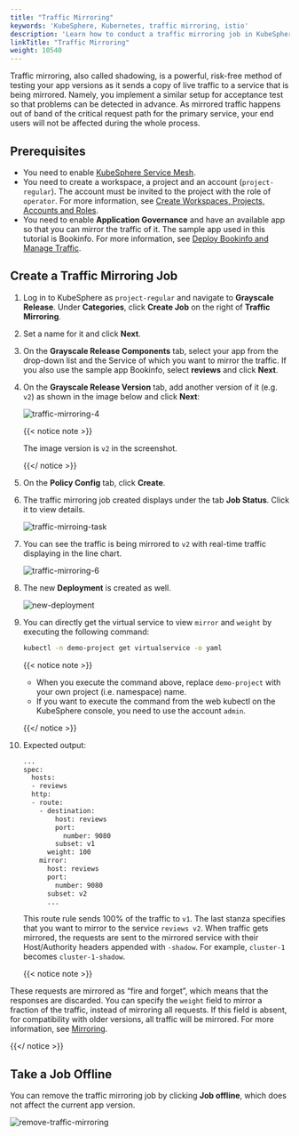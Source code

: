 ```yaml
---
title: "Traffic Mirroring"
keywords: 'KubeSphere, Kubernetes, traffic mirroring, istio'
description: 'Learn how to conduct a traffic mirroring job in KubeSphere.'
linkTitle: "Traffic Mirroring"
weight: 10540
---
```


Traffic mirroring, also called shadowing, is a powerful, risk-free method of testing your app versions as it sends a copy of live traffic to a service that is being mirrored. Namely, you implement a similar setup for acceptance test so that problems can be detected in advance. As mirrored traffic happens out of band of the critical request path for the primary service, your end users will not be affected during the whole process.

## Prerequisites

- You need to enable [KubeSphere Service Mesh](../../../pluggable-components/service-mesh/).
- You need to create a workspace, a project and an account (`project-regular`). The account must be invited to the project with the role of `operator`. For more information, see [Create Workspaces, Projects, Accounts and Roles](../../../quick-start/create-workspace-and-project/).
- You need to enable **Application Governance** and have an available app so that you can mirror the traffic of it. The sample app used in this tutorial is Bookinfo. For more information, see [Deploy Bookinfo and Manage Traffic](../../../quick-start/deploy-bookinfo-to-k8s/).

## Create a Traffic Mirroring Job

1. Log in to KubeSphere as `project-regular` and navigate to **Grayscale Release**. Under **Categories**, click **Create Job** on the right of **Traffic Mirroring**.

2. Set a name for it and click **Next**.

3. On the **Grayscale Release Components** tab, select your app from the drop-down list and the Service of which you want to mirror the traffic. If you also use the sample app Bookinfo, select **reviews** and click **Next**.

4. On the **Grayscale Release Version** tab, add another version of it (e.g. `v2`) as shown in the image below and click **Next**:

   ![traffic-mirroring-4](/images/docs/project-user-guide/grayscale-release/traffic-mirroring/traffic-mirroring-4.jpg)

   {{< notice note >}}

   The image version is `v2` in the screenshot.

   {{</ notice >}} 

5. On the **Policy Config** tab, click **Create**.

6. The traffic mirroring job created displays under the tab **Job Status**. Click it to view details.

   ![traffic-mirroing-task](/images/docs/project-user-guide/grayscale-release/traffic-mirroring/traffic-mirroing-task.jpg)

7. You can see the traffic is being mirrored to `v2` with real-time traffic displaying in the line chart.

   ![traffic-mirroring-6](/images/docs/project-user-guide/grayscale-release/traffic-mirroring/traffic-mirroring-6.jpg)

8. The new **Deployment** is created as well.

   ![new-deployment](/images/docs/project-user-guide/grayscale-release/traffic-mirroring/new-deployment.jpg)

9. You can directly get the virtual service to view `mirror` and `weight` by executing the following command:

   ```bash
   kubectl -n demo-project get virtualservice -o yaml
   ```

   {{< notice note >}} 

   - When you execute the command above, replace `demo-project` with your own project (i.e. namespace) name.
   - If you want to execute the command from the web kubectl on the KubeSphere console, you need to use the account `admin`.

   {{</ notice >}} 

10. Expected output:

    ```bash
    ...
    spec:
      hosts:
      - reviews
      http:
      - route:
        - destination:
            host: reviews
            port:
              number: 9080
            subset: v1
          weight: 100
        mirror:
          host: reviews
          port:
            number: 9080
          subset: v2
          ...
    ```

    This route rule sends 100% of the traffic to `v1`. The last stanza specifies that you want to mirror to the service `reviews v2`. When traffic gets mirrored, the requests are sent to the mirrored service with their Host/Authority headers appended with `-shadow`. For example, `cluster-1` becomes `cluster-1-shadow`.

    {{< notice note >}}

These requests are mirrored as “fire and forget”, which means that the responses are discarded. You can specify the `weight` field to mirror a fraction of the traffic, instead of mirroring all requests. If this field is absent, for compatibility with older versions, all traffic will be mirrored. For more information, see [Mirroring](https://istio.io/v1.5/pt-br/docs/tasks/traffic-management/mirroring/).

{{</ notice >}}

## Take a Job Offline

You can remove the traffic mirroring job by clicking **Job offline**, which does not affect the current app version.

![remove-traffic-mirroring](/images/docs/project-user-guide/grayscale-release/traffic-mirroring/remove-traffic-mirroring.jpg)